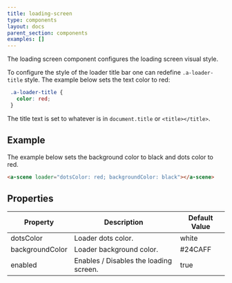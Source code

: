 ```yaml
---
title: loading-screen
type: components
layout: docs
parent_section: components
examples: []
---
```


The loading screen component configures the loading screen visual style.

To configure the style of the loader title bar one can redefine
`.a-loader-title` style. The example below sets the text color to red:

```css
 .a-loader-title {
   color: red;
 }
```

The title text is set to whatever is in `document.title` or `<title></title>`.

## Example

The example below sets the background color to black and dots color to red.

```html
<a-scene loader="dotsColor: red; backgroundColor: black"></a-scene>
```

## Properties

| Property        | Description                                               | Default Value |
|-----------------|-----------------------------------------------------------|---------------|
| dotsColor       | Loader dots color.                                        | white         |
| backgroundColor | Loader background color.                                  | #24CAFF       |
| enabled         | Enables / Disables the loading screen.                    | true          |
